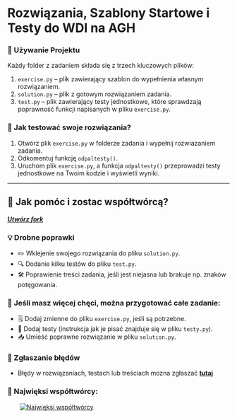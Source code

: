 
# Rozwiązania, Szablony Startowe i Testy do WDI na AGH

### 🔧 Używanie Projektu

Każdy folder z zadaniem składa się z trzech kluczowych plików:

1. `exercise.py` – plik zawierający szablon do wypełnienia własnym rozwiązaniem.
2. `solution.py` – plik z gotowym rozwiązaniem zadania.
3. `test.py` – plik zawierający testy jednostkowe, które sprawdzają poprawność funkcji napisanych w pliku `exercise.py`.

### 🧪 Jak testować swoje rozwiązania?

1. Otwórz plik `exercise.py` w folderze zadania i wypełnij rozwiazaniem zadania.
2. Odkomentuj funkcję `odpaltesty()`.
3. Uruchom plik `exercise.py`, a funkcja `odpaltesty()` przeprowadzi testy jednostkowe na Twoim kodzie i wyświetli wyniki.
---


## 🤝 Jak pomóc i zostac współtwórcą?

[***Utwórz fork***](https://github.com/kamilGie/WDI/fork)

### 💡 Drobne poprawki ### 
- ✏️ Wklejenie swojego rozwiązania do pliku `solution.py`.
- 🔍 Dodanie kilku testów do pliku `test.py`.
- 🛠️ Poprawienie treści zadania, jeśli jest niejasna lub brakuje np. znaków potęgowania.

### 🎯 Jeśli masz więcej chęci, można przygotować całe zadanie:
- 🗒️ Dodaj zmienne do pliku `exercise.py`, jeśli są potrzebne.
- 🧪 Dodaj testy (instrukcja jak je pisać znajduje się w pliku `testy.py`).
- 📥 Umieść poprawne rozwiązanie w pliku `solution.py`.

### 🐛 Zgłaszanie błędów

- Błędy w rozwiązaniach, testach lub treściach  mozna zgłaszać <a href="https://github.com/kamilGie/WDI/issueshttps://github.com/kamilgie/wdi/issues/new?labels=bug"> ****tutaj**** </a>
### 🗿 Najwięksi współtwórcy:
&nbsp;&nbsp;&nbsp;&nbsp;&nbsp;&nbsp;
<a href="https://github.com/kamilGie/WDI/graphs/contributors">
  <img src="https://contrib.rocks/image?repo=kamilGie/WDI" alt="Najwięksi współtwórcy" />
</a>
